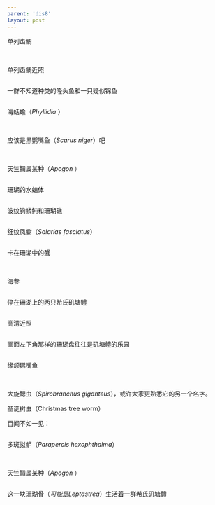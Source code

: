 ```yaml
---
parent: 'dis8'
layout: post
---
```


单列齿鲷

<img class='disc' data-src='https://lykoseremos.github.io/gmalb-01/dis8/392.jpg'>

<img class='disc' data-src='https://lykoseremos.github.io/gmalb-01/dis8/393.jpg'>

单列齿鲷近照

<img class='disc' data-src='https://lykoseremos.github.io/gmalb-01/dis8/394.jpg'>

一群不知道种类的隆头鱼和一只疑似锦鱼

<img class='disc' data-src='https://lykoseremos.github.io/gmalb-01/dis8/395.jpg'>

海蛞蝓（<i>Phyllidia </i>）

<img class='disc' data-src='https://lykoseremos.github.io/gmalb-01/dis8/396.jpg'>

<img class='disc' data-src='https://lykoseremos.github.io/gmalb-01/dis8/397.jpg'>

应该是黑鹦嘴鱼（<i>Scarus niger</i>）吧

<img class='disc' data-src='https://lykoseremos.github.io/gmalb-01/dis8/398.jpg'>

<img class='disc' data-src='https://lykoseremos.github.io/gmalb-01/dis8/399.jpg'>

天竺鲷属某种（<i>Apogon </i>）

<img class='disc' data-src='https://lykoseremos.github.io/gmalb-01/dis8/400.jpg'>

珊瑚的水螅体

<img class='disc' data-src='https://lykoseremos.github.io/gmalb-01/dis8/401.jpg'>

波纹钩鳞鲀和珊瑚礁

<img class='disc' data-src='https://lykoseremos.github.io/gmalb-01/dis8/402.jpg'>

细纹凤鳚（<i>Salarias fasciatus</i>）

<img class='disc' data-src='https://lykoseremos.github.io/gmalb-01/dis8/403.jpg'>

卡在珊瑚中的蟹

<img class='disc' data-src='https://lykoseremos.github.io/gmalb-01/dis8/404.jpg'>

<img class='disc' data-src='https://lykoseremos.github.io/gmalb-01/dis8/405.jpg'>

海参

<img class='disc' data-src='https://lykoseremos.github.io/gmalb-01/dis8/406.jpg'>

停在珊瑚上的两只希氏矶塘鳢

<img class='disc' data-src='https://lykoseremos.github.io/gmalb-01/dis8/407.jpg'>

高清近照

<img class='disc' data-src='https://lykoseremos.github.io/gmalb-01/dis8/408.jpg'>

画面左下角那样的珊瑚盘往往是矶塘鳢的乐园

<img class='disc' data-src='https://lykoseremos.github.io/gmalb-01/dis8/409.jpg'>

缘颌鹦嘴鱼

<img class='disc' data-src='https://lykoseremos.github.io/gmalb-01/dis8/410.jpg'>

<img class='disc' data-src='https://lykoseremos.github.io/gmalb-01/dis8/411.jpg'>

大旋鳃虫（<i>Spirobranchus giganteus</i>），或许大家更熟悉它的另一个名字。

圣诞树虫（Christmas tree worm）

百闻不如一见：

<img class='disc' data-src='https://lykoseremos.github.io/gmalb-01/dis8/412.jpg'>

多斑拟鲈（<i>Parapercis hexophthalma</i>）

<img class='disc' data-src='https://lykoseremos.github.io/gmalb-01/dis8/413.jpg'>

<img class='disc' data-src='https://lykoseremos.github.io/gmalb-01/dis8/414.jpg'>

天竺鲷属某种（<i>Apogon </i>）

<img class='disc' data-src='https://lykoseremos.github.io/gmalb-01/dis8/415.jpg'>

这一块珊瑚骨（<i>可能是Leptastrea</i>）生活着一群希氏矶塘鳢

<img class='disc' data-src='https://lykoseremos.github.io/gmalb-01/dis8/416.jpg'>

<img class='disc' data-src='https://lykoseremos.github.io/gmalb-01/dis8/417.jpg'>

<img class='disc' data-src='https://lykoseremos.github.io/gmalb-01/dis8/418.jpg'>

<img class='disc' data-src='https://lykoseremos.github.io/gmalb-01/dis8/419.jpg'>

<img class='disc' data-src='https://lykoseremos.github.io/gmalb-01/dis8/420.jpg'>

<img class='disc' data-src='https://lykoseremos.github.io/gmalb-01/dis8/421.jpg'>

<img class='disc' data-src='https://lykoseremos.github.io/gmalb-01/dis8/422.jpg'>
